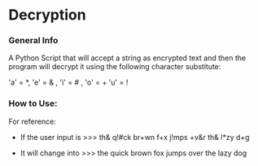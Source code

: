 # Decryption

### General Info

A Python Script that will accept a string as encrypted text and then the program will decrypt it using the following character substitute:

'a' = *, 'e' = & , 'i' = # , 'o' = + 'u' = !


### How to Use:

For reference:

* If the user input is >>> th& q!#ck br+wn f+x j!mps +v&r th& l*zy d+g

* It will change into >>> the quick brown fox jumps over the lazy dog

